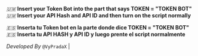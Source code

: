 _🇺🇲_ **Insert your Token Bot into the part that says TOKEN = "TOKEN BOT"**
_🇺🇲_ **Insert your API Hash and API ID and then turn on the script normally**

_🇪🇸_ **Inserta tu Token bot en la parte donde dice TOKEN = "TOKEN BOT"**
_🇪🇸_ **Inserta tu API HASH y API ID y luego prente el script normalmente**

_Developed By_ `@VyPradaX` | 
